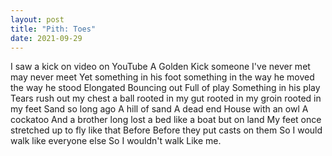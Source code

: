 ```yaml
---
layout: post
title: "Pith: Toes"
date: 2021-09-29
---
```


I saw a kick
on video
  on YouTube
A Golden Kick
  someone I've never met
 may never meet
 Yet something in his foot
 something in the way he moved
 the way he stood
 Elongated
 Bouncing out
 Full of play
 Something in his play
 Tears rush out
   my chest a ball
   rooted in my gut
   rooted in my groin
   rooted in my feet
   Sand so long ago
   A hill of sand
   A dead end
   House with an owl
   A cockatoo
   And a brother long lost
   a bed like a boat
     but on land
 My feet
   once stretched up
   to fly like that
   Before
Before they put
casts on them
So I would walk
  like everyone else
  So I wouldn't walk
  Like me.
